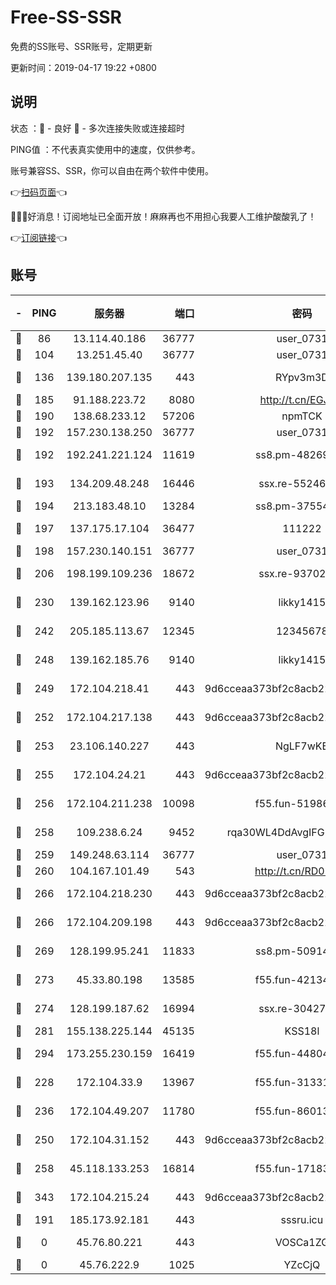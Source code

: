 # Free-SS-SSR

免费的SS账号、SSR账号，定期更新

更新时间：2019-04-17 19:22 +0800

## 说明

状态     ：🙂 - 良好 🙁 - 多次连接失败或连接超时

PING值   ：不代表真实使用中的速度，仅供参考。

账号兼容SS、SSR，你可以自由在两个软件中使用。

👉[扫码页面](https://liesauer.github.io/Free-SS-SSR/)👈

🎉🎉🎉好消息！订阅地址已全面开放！麻麻再也不用担心我要人工维护酸酸乳了！

👉[订阅链接](https://www.liesauer.net/yogurt/subscribe?ACCESS_TOKEN=DAYxR3mMaZAsaqUb)👈

## 账号

|-|PING|服务器|端口|密码|加密方式|区域|
|:----:|:----:|:-----:|-----:|:----:|:----:|:----:|
|🙂|86|13.114.40.186|36777|user_0731|chacha20|JP|
|🙂|104|13.251.45.40|36777|user_0731|chacha20|SG|
|🙂|136|139.180.207.135|443|RYpv3m3D|aes-256-cfb|JP|
|🙂|185|91.188.223.72|8080|http://t.cn/EGJIyrl|rc4-md5|RU|
|🙂|190|138.68.233.12|57206|npmTCK|rc4-md5|US|
|🙂|192|157.230.138.250|36777|user_0731|chacha20|US|
|🙂|192|192.241.221.124|11619|ss8.pm-48269884|aes-256-cfb|US|
|🙂|193|134.209.48.248|16446|ssx.re-55246161|aes-256-cfb|US|
|🙂|194|213.183.48.10|13284|ss8.pm-37554897|rc4-md5|RU|
|🙂|197|137.175.17.104|36477|111222|aes-256-cfb|US|
|🙂|198|157.230.140.151|36777|user_0731|chacha20|US|
|🙂|206|198.199.109.236|18672|ssx.re-93702065|aes-256-cfb|US|
|🙂|230|139.162.123.96|9140|likky1415|aes-256-cfb|JP|
|🙂|242|205.185.113.67|12345|12345678|aes-256-cfb|US|
|🙂|248|139.162.185.76|9140|likky1415|aes-256-cfb|DE|
|🙂|249|172.104.218.41|443|9d6cceaa373bf2c8acb22e60b6a58be6|aes-256-cfb|US|
|🙂|252|172.104.217.138|443|9d6cceaa373bf2c8acb22e60b6a58be6|aes-256-cfb|US|
|🙂|253|23.106.140.227|443|NgLF7wKB|aes-256-cfb|US|
|🙂|255|172.104.24.21|443|9d6cceaa373bf2c8acb22e60b6a58be6|aes-256-cfb|US|
|🙂|256|172.104.211.238|10098|f55.fun-51986109|aes-256-cfb|US|
|🙂|258|109.238.6.24|9452|rqa30WL4DdAvgIFG6Fs3znzTa|aes-256-cfb|FR|
|🙂|259|149.248.63.114|36777|user_0731|chacha20|CA|
|🙂|260|104.167.101.49|543|http://t.cn/RD0D7sx|rc4-md5|CA|
|🙂|266|172.104.218.230|443|9d6cceaa373bf2c8acb22e60b6a58be6|aes-256-cfb|US|
|🙂|266|172.104.209.198|443|9d6cceaa373bf2c8acb22e60b6a58be6|aes-256-cfb|US|
|🙂|269|128.199.95.241|11833|ss8.pm-50914023|aes-256-cfb|SG|
|🙂|273|45.33.80.198|13585|f55.fun-42134475|aes-256-cfb|US|
|🙂|274|128.199.187.62|16994|ssx.re-30427652|aes-256-cfb|SG|
|🙂|281|155.138.225.144|45135|KSS18l|rc4-md5|US|
|🙂|294|173.255.230.159|16419|f55.fun-44804567|aes-256-cfb|US|
|🙂|228|172.104.33.9|13967|f55.fun-31331451|aes-256-cfb|SG|
|🙂|236|172.104.49.207|11780|f55.fun-86013900|aes-256-cfb|SG|
|🙂|250|172.104.31.152|443|9d6cceaa373bf2c8acb22e60b6a58be6|aes-256-cfb|US|
|🙂|258|45.118.133.253|16814|f55.fun-17183295|aes-256-cfb|SG|
|🙂|343|172.104.215.24|443|9d6cceaa373bf2c8acb22e60b6a58be6|aes-256-cfb|US|
|🙁|191|185.173.92.181|443|sssru.icu|rc4-md5|RU|
|🙁|0|45.76.80.221|443|VOSCa1ZG|aes-256-cfb|DE|
|🙁|0|45.76.222.9|1025|YZcCjQ|rc4-md5|JP|
